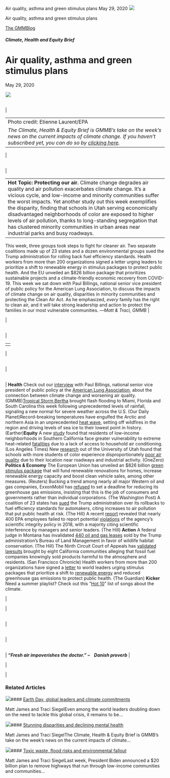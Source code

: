 



Air quality, asthma and green stimulus plans
May 29, 2020
![](data:image/gif;base64,R0lGODlhAQABAAAAACH5BAEKAAEALAAAAAABAAEAAAICTAEAOw==)![](https://www.gmmb.com/wp-content/uploads/2020/11/kids-and-ap.png)



Air quality, asthma and green stimulus plans





 [The GMMBlog](/blog/)



##### Climate, Health and Equity Brief

 Air quality, asthma and green stimulus plans
============================================


May 29, 2020



![](data:image/gif;base64,R0lGODlhAQABAAAAACH5BAEKAAEALAAAAAABAAEAAAICTAEAOw==)![](https://www.gmmb.com/wp-content/uploads/2020/11/kids-and-ap-552x352.png) 




|  |  |
| --- | --- |
| 

|  |
| --- |
| Photo credit: Etienne Laurent/EPA
*The Climate, Health & Equity Brief is GMMB’s take on the week’s news on the current impacts of climate change. If you haven’t subscribed yet, you can do so by [clicking here](https://mailchimp.us4.list-manage.com/subscribe?u=f2f8c4bdabe1a2a83f914e813&id=4a13a601e2).* |

 |




|  |  |
| --- | --- |
| 

|  |
| --- |
| **Hot Topic: Protecting our air.** Climate change degrades air quality and air pollution exacerbates climate change. It’s a vicious cycle, and low-income and minority communities suffer the worst impacts. Yet another study out this week exemplifies the disparity, finding that schools in Utah serving economically disadvantaged neighborhoods of color are exposed to higher levels of air pollution, thanks to long-standing segregation that has clustered minority communities in urban areas near industrial parks and busy roadways.
This week, three groups took steps to fight for cleaner air. Two separate coalitions made up of 23 states and a dozen environmental groups sued the Trump administration for rolling back fuel efficiency standards. Health workers from more than 200 organizations signed a letter urging leaders to prioritize a shift to renewable energy in stimulus packages to protect public health. And the EU unveiled an $826 billion package that prioritizes sustainable projects and a climate-friendly economic recovery from COVID-19.
This week we sat down with Paul Billings, national senior vice president of public policy for the American Lung Association, to discuss the impacts of climate change on air quality, disparities in minority communities and protecting the Clean Air Act. As he emphasized, *every* family has the right to clean air, and it will take strong leadership and action to protect the families in our most vulnerable communities.
—*Matt & Traci, GMMB* |

 |




|  |  |
| --- | --- |
| 

|  |
| --- |
|  |

 |




|  |  |
| --- | --- |
| 

|  |
| --- |
| 
**Health**
Check out our [interview](https://urldefense.proofpoint.com/v2/url?u=https-3A__mailchimp.us4.list-2Dmanage.com_track_click-3Fu-3Df2f8c4bdabe1a2a83f914e813-26id-3D74111776da-26e-3D584636d9e9&d=DwMFaQ&c=9wxE0DgWbPxd1HCzjwN8Eaww1--ViDajIU4RXCxgSXE&r=u-JAsNBuB-liQcDFak7s9SqXyZ28F-6vrCxGWEE3xA4&m=hh1nvM7_PhijwNk_hoFB1lgSP2X5HkJhco3Ps3cNt0c&s=w4RmixtZtRF0Nf0zugEohKhQjmjc4KO1JjzEzCqbvaA&e=) with Paul Billings, national senior vice president of public policy at the [American Lung Association](https://urldefense.proofpoint.com/v2/url?u=https-3A__mailchimp.us4.list-2Dmanage.com_track_click-3Fu-3Df2f8c4bdabe1a2a83f914e813-26id-3Dcb5b6369bd-26e-3D584636d9e9&d=DwMFaQ&c=9wxE0DgWbPxd1HCzjwN8Eaww1--ViDajIU4RXCxgSXE&r=u-JAsNBuB-liQcDFak7s9SqXyZ28F-6vrCxGWEE3xA4&m=hh1nvM7_PhijwNk_hoFB1lgSP2X5HkJhco3Ps3cNt0c&s=XNR65EdOL9A-osSbUpYcfyjnASyhAyH8Ilg9Mc1dLec&e=), about the connection between climate change and worsening air quality. (GMMB)[Tropical Storm Bertha](https://urldefense.proofpoint.com/v2/url?u=https-3A__mailchimp.us4.list-2Dmanage.com_track_click-3Fu-3Df2f8c4bdabe1a2a83f914e813-26id-3D97413a6fc0-26e-3D584636d9e9&d=DwMFaQ&c=9wxE0DgWbPxd1HCzjwN8Eaww1--ViDajIU4RXCxgSXE&r=u-JAsNBuB-liQcDFak7s9SqXyZ28F-6vrCxGWEE3xA4&m=hh1nvM7_PhijwNk_hoFB1lgSP2X5HkJhco3Ps3cNt0c&s=MP-MjDDjQrRmG-LEr02eAMxaTpdweLJZf2PVjgETLlw&e=) brought flash flooding to Miami, Florida and South Carolina this week following unprecedented levels of rainfall, signaling a new normal for severe weather across the U.S. (Our Daily Planet)Record-breaking temperatures have engulfed the Arctic and northern Asia in an unprecedented [heat wave](https://urldefense.proofpoint.com/v2/url?u=https-3A__mailchimp.us4.list-2Dmanage.com_track_click-3Fu-3Df2f8c4bdabe1a2a83f914e813-26id-3D9382b5517a-26e-3D584636d9e9&d=DwMFaQ&c=9wxE0DgWbPxd1HCzjwN8Eaww1--ViDajIU4RXCxgSXE&r=u-JAsNBuB-liQcDFak7s9SqXyZ28F-6vrCxGWEE3xA4&m=hh1nvM7_PhijwNk_hoFB1lgSP2X5HkJhco3Ps3cNt0c&s=wk4sGE_EpNaOuh5fZYOHmwDMrJKG7ltu5aiVnjGVQrI&e=), setting off wildfires in the region and driving levels of sea ice to their lowest point in history. (Earther)**Equity**
A new [study](https://urldefense.proofpoint.com/v2/url?u=https-3A__mailchimp.us4.list-2Dmanage.com_track_click-3Fu-3Df2f8c4bdabe1a2a83f914e813-26id-3D17ae1d31f5-26e-3D584636d9e9&d=DwMFaQ&c=9wxE0DgWbPxd1HCzjwN8Eaww1--ViDajIU4RXCxgSXE&r=u-JAsNBuB-liQcDFak7s9SqXyZ28F-6vrCxGWEE3xA4&m=hh1nvM7_PhijwNk_hoFB1lgSP2X5HkJhco3Ps3cNt0c&s=XglHROEe7bXCVb_iZpncfFwYLueMIYS0S_Op43JGas0&e=) found that residents of low-income neighborhoods in Southern California face greater vulnerability to extreme heat-related [fatalities](https://urldefense.proofpoint.com/v2/url?u=https-3A__mailchimp.us4.list-2Dmanage.com_track_click-3Fu-3Df2f8c4bdabe1a2a83f914e813-26id-3D347afc7323-26e-3D584636d9e9&d=DwMFaQ&c=9wxE0DgWbPxd1HCzjwN8Eaww1--ViDajIU4RXCxgSXE&r=u-JAsNBuB-liQcDFak7s9SqXyZ28F-6vrCxGWEE3xA4&m=hh1nvM7_PhijwNk_hoFB1lgSP2X5HkJhco3Ps3cNt0c&s=Lg4zm95IiC7Ca0zLlqfxFZBb21ZbaSnZnCU8Ywn_4KA&e=) due to a lack of access to household air conditioning. (Los Angeles Times)
New [research](https://urldefense.proofpoint.com/v2/url?u=https-3A__mailchimp.us4.list-2Dmanage.com_track_click-3Fu-3Df2f8c4bdabe1a2a83f914e813-26id-3D81e1b8035b-26e-3D584636d9e9&d=DwMFaQ&c=9wxE0DgWbPxd1HCzjwN8Eaww1--ViDajIU4RXCxgSXE&r=u-JAsNBuB-liQcDFak7s9SqXyZ28F-6vrCxGWEE3xA4&m=hh1nvM7_PhijwNk_hoFB1lgSP2X5HkJhco3Ps3cNt0c&s=cN-24fz7jOLdDIImsjRT2M2butw8tpYzxJTGk1aWnkQ&e=) out of the University of Utah found that schools with more students of color experience disproportionately [poor air quality](https://urldefense.proofpoint.com/v2/url?u=https-3A__mailchimp.us4.list-2Dmanage.com_track_click-3Fu-3Df2f8c4bdabe1a2a83f914e813-26id-3D206a5bf7a8-26e-3D584636d9e9&d=DwMFaQ&c=9wxE0DgWbPxd1HCzjwN8Eaww1--ViDajIU4RXCxgSXE&r=u-JAsNBuB-liQcDFak7s9SqXyZ28F-6vrCxGWEE3xA4&m=hh1nvM7_PhijwNk_hoFB1lgSP2X5HkJhco3Ps3cNt0c&s=ci2BcuZmkVycl5SGhTHm4pRC01eCWPNOJHxNIwCdflg&e=) due to their location near roadways and industrial activity. (OneZero)
**Politics & Economy**
The European Union has unveiled an $826 billion [green stimulus package](https://urldefense.proofpoint.com/v2/url?u=https-3A__mailchimp.us4.list-2Dmanage.com_track_click-3Fu-3Df2f8c4bdabe1a2a83f914e813-26id-3D415b8b64b1-26e-3D584636d9e9&d=DwMFaQ&c=9wxE0DgWbPxd1HCzjwN8Eaww1--ViDajIU4RXCxgSXE&r=u-JAsNBuB-liQcDFak7s9SqXyZ28F-6vrCxGWEE3xA4&m=hh1nvM7_PhijwNk_hoFB1lgSP2X5HkJhco3Ps3cNt0c&s=oewKpjUveu-Q4BsHdPijXZkrm4aBORm0hPSrNXo9PCs&e=) that will fund renewable renovations for homes, increase renewable energy capacity and boost clean vehicle sales, among other measures. (Reuters)
Bucking a trend among nearly all major Western oil and gas companies, ExxonMobil has [refused](https://urldefense.proofpoint.com/v2/url?u=https-3A__mailchimp.us4.list-2Dmanage.com_track_click-3Fu-3Df2f8c4bdabe1a2a83f914e813-26id-3D2de29f33a5-26e-3D584636d9e9&d=DwMFaQ&c=9wxE0DgWbPxd1HCzjwN8Eaww1--ViDajIU4RXCxgSXE&r=u-JAsNBuB-liQcDFak7s9SqXyZ28F-6vrCxGWEE3xA4&m=hh1nvM7_PhijwNk_hoFB1lgSP2X5HkJhco3Ps3cNt0c&s=FR9muOcX6rYlWE-gA0vMJnDnDMtExWkhd-as3w3prZM&e=) to set a deadline for reducing its greenhouse gas emissions, insisting that this is the job of consumers and governments rather than individual corporations. (The Washington Post)
A coalition of 23 states has [sued](https://urldefense.proofpoint.com/v2/url?u=https-3A__mailchimp.us4.list-2Dmanage.com_track_click-3Fu-3Df2f8c4bdabe1a2a83f914e813-26id-3D6771ef07c9-26e-3D584636d9e9&d=DwMFaQ&c=9wxE0DgWbPxd1HCzjwN8Eaww1--ViDajIU4RXCxgSXE&r=u-JAsNBuB-liQcDFak7s9SqXyZ28F-6vrCxGWEE3xA4&m=hh1nvM7_PhijwNk_hoFB1lgSP2X5HkJhco3Ps3cNt0c&s=kP1fcCyCNwQtHai9HtGr73dadOhoPXrDW4-tXw72Hfk&e=) the Trump administration over its rollbacks to fuel efficiency standards for automakers, citing increases to air pollution that put public health at risk. (The Hill)
A recent [report](https://urldefense.proofpoint.com/v2/url?u=https-3A__mailchimp.us4.list-2Dmanage.com_track_click-3Fu-3Df2f8c4bdabe1a2a83f914e813-26id-3Db9a6992b53-26e-3D584636d9e9&d=DwMFaQ&c=9wxE0DgWbPxd1HCzjwN8Eaww1--ViDajIU4RXCxgSXE&r=u-JAsNBuB-liQcDFak7s9SqXyZ28F-6vrCxGWEE3xA4&m=hh1nvM7_PhijwNk_hoFB1lgSP2X5HkJhco3Ps3cNt0c&s=6dO8xRFo90OuZHRvP6NfJFYVd_WVWAYMpRBDqMdVQAI&e=) revealed that nearly 400 EPA employees failed to report potential [violations](https://urldefense.proofpoint.com/v2/url?u=https-3A__mailchimp.us4.list-2Dmanage.com_track_click-3Fu-3Df2f8c4bdabe1a2a83f914e813-26id-3D4545cb5a61-26e-3D584636d9e9&d=DwMFaQ&c=9wxE0DgWbPxd1HCzjwN8Eaww1--ViDajIU4RXCxgSXE&r=u-JAsNBuB-liQcDFak7s9SqXyZ28F-6vrCxGWEE3xA4&m=hh1nvM7_PhijwNk_hoFB1lgSP2X5HkJhco3Ps3cNt0c&s=lkpIsL19jZ8YUUtyZjG1gi91gCtscfxFmuRpufUwJog&e=) of the agency’s scientific integrity policy in 2018, with a majority citing scientific interference by managers and senior leaders. (The Hill)
**Action**
A federal judge in Montana has invalidated [440 oil and gas leases](https://urldefense.proofpoint.com/v2/url?u=https-3A__mailchimp.us4.list-2Dmanage.com_track_click-3Fu-3Df2f8c4bdabe1a2a83f914e813-26id-3D1cb97e5b87-26e-3D584636d9e9&d=DwMFaQ&c=9wxE0DgWbPxd1HCzjwN8Eaww1--ViDajIU4RXCxgSXE&r=u-JAsNBuB-liQcDFak7s9SqXyZ28F-6vrCxGWEE3xA4&m=hh1nvM7_PhijwNk_hoFB1lgSP2X5HkJhco3Ps3cNt0c&s=1NB2PqYQiq8Rv4GlkF7zH_2uxKG3xSNhq4YfPikoSKc&e=) sold by the Trump administration’s Bureau of Land Management in favor of wildlife habitat conservation. (The Hill)
The Ninth Circuit Court of Appeals has [validated lawsuits](https://urldefense.proofpoint.com/v2/url?u=https-3A__mailchimp.us4.list-2Dmanage.com_track_click-3Fu-3Df2f8c4bdabe1a2a83f914e813-26id-3Df81db46ca7-26e-3D584636d9e9&d=DwMFaQ&c=9wxE0DgWbPxd1HCzjwN8Eaww1--ViDajIU4RXCxgSXE&r=u-JAsNBuB-liQcDFak7s9SqXyZ28F-6vrCxGWEE3xA4&m=hh1nvM7_PhijwNk_hoFB1lgSP2X5HkJhco3Ps3cNt0c&s=2I9_KyXATraftH0Ytrf5J8nTZDaXN99ncMsX4JRszeo&e=) brought by eight California communities alleging that fossil fuel companies knowingly sold products harmful to the atmosphere and residents. (San Francisco Chronicle)
Health workers from more than 200 organizations have signed a [letter](https://urldefense.proofpoint.com/v2/url?u=https-3A__mailchimp.us4.list-2Dmanage.com_track_click-3Fu-3Df2f8c4bdabe1a2a83f914e813-26id-3D15102f98df-26e-3D584636d9e9&d=DwMFaQ&c=9wxE0DgWbPxd1HCzjwN8Eaww1--ViDajIU4RXCxgSXE&r=u-JAsNBuB-liQcDFak7s9SqXyZ28F-6vrCxGWEE3xA4&m=hh1nvM7_PhijwNk_hoFB1lgSP2X5HkJhco3Ps3cNt0c&s=7pG-jPvXF0M5JUSR_bnXhHWgEVJv2cggOrT-pX5ZP-A&e=) to world leaders urging stimulus packages that prioritize a shift to [renewable energy](https://urldefense.proofpoint.com/v2/url?u=https-3A__mailchimp.us4.list-2Dmanage.com_track_click-3Fu-3Df2f8c4bdabe1a2a83f914e813-26id-3Dc1c1c4f2c8-26e-3D584636d9e9&d=DwMFaQ&c=9wxE0DgWbPxd1HCzjwN8Eaww1--ViDajIU4RXCxgSXE&r=u-JAsNBuB-liQcDFak7s9SqXyZ28F-6vrCxGWEE3xA4&m=hh1nvM7_PhijwNk_hoFB1lgSP2X5HkJhco3Ps3cNt0c&s=Xg97tL_pSyXVuf_sakM_eS1X22NgPgrHjAso_p3LKxE&e=) and reduced greenhouse gas emissions to protect public health. (The Guardian)
**Kicker**
Need a summer playlist? Check out this “[Hot 10](https://urldefense.proofpoint.com/v2/url?u=https-3A__mailchimp.us4.list-2Dmanage.com_track_click-3Fu-3Df2f8c4bdabe1a2a83f914e813-26id-3D5ca9620fae-26e-3D584636d9e9&d=DwMFaQ&c=9wxE0DgWbPxd1HCzjwN8Eaww1--ViDajIU4RXCxgSXE&r=u-JAsNBuB-liQcDFak7s9SqXyZ28F-6vrCxGWEE3xA4&m=hh1nvM7_PhijwNk_hoFB1lgSP2X5HkJhco3Ps3cNt0c&s=TtklraLDz6mNeYUMfzEDJf-8lIBtpIVTNpLAtogp8ds&e=)” list of songs about the climate.

 |

 |




|  |  |  |
| --- | --- | --- |
| 

|  |  |
| --- | --- |
| 

|  |
| --- |
| 
***“Fresh air impoverishes the doctor.******”***
***–    Danish proverb***
 |

 |

 |









### Related Articles

![](data:image/gif;base64,R0lGODlhAQABAAAAACH5BAEKAAEALAAAAAABAAEAAAICTAEAOw==)![](https://www.gmmb.com/wp-content/uploads/2021/04/b5197d82-9fb4-4c84-a8d9-e468348c4c67-380x200.jpg)#### [Earth Day, global leaders and climate commitments](https://www.gmmb.com/news/earth-day-global-leaders-and-climate-commitments/)

Matt James and Traci SiegelEven among the world leaders doubling down on the need to tackle this global crisis, it remains to be…

![](data:image/gif;base64,R0lGODlhAQABAAAAACH5BAEKAAEALAAAAAABAAEAAAICTAEAOw==)![](https://www.gmmb.com/wp-content/uploads/2021/04/4.16header-380x200.png)#### [Stunning disparities and declining mental health](https://www.gmmb.com/news/stunning-disparities-and-declining-mental-health/)

Matt James and Traci SiegelThe Climate, Health & Equity Brief is GMMB’s take on the week’s news on the current impacts of climate…

![](data:image/gif;base64,R0lGODlhAQABAAAAACH5BAEKAAEALAAAAAABAAEAAAICTAEAOw==)![](https://www.gmmb.com/wp-content/uploads/2021/04/Picture1-380x200.jpg)#### [Toxic waste, flood risks and environmental fallout](https://www.gmmb.com/news/toxic-waste-flood-risks-and-environmental-fallout/)

Matt James and Traci SiegelLast week, President Biden announced a $20 billion plan to remove highways that run through low-income communities and communities…




